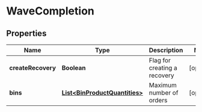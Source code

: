 
# WaveCompletion

## Properties
Name | Type | Description | Notes
------------ | ------------- | ------------- | -------------
**createRecovery** | **Boolean** | Flag for creating a recovery |  [optional]
**bins** | [**List&lt;BinProductQuantities&gt;**](BinProductQuantities.md) | Maximum number of orders |  [optional]



